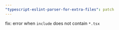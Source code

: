 ```yaml
---
"typescript-eslint-parser-for-extra-files": patch
---
```


fix: error when `include` does not contain `*.tsx`
